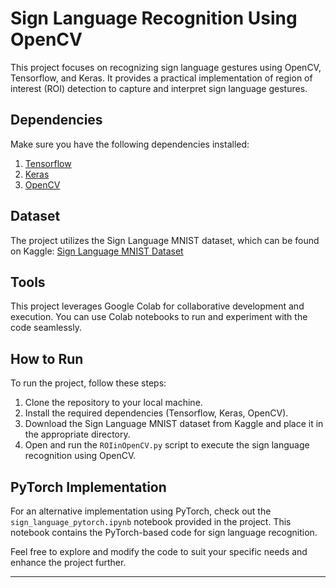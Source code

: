 # Sign Language Recognition Using OpenCV

This project focuses on recognizing sign language gestures using OpenCV, Tensorflow, and Keras. It provides a practical implementation of region of interest (ROI) detection to capture and interpret sign language gestures.

## Dependencies

Make sure you have the following dependencies installed:

1. [Tensorflow](https://www.tensorflow.org/)
2. [Keras](https://keras.io/)
3. [OpenCV](https://opencv.org/)

## Dataset

The project utilizes the Sign Language MNIST dataset, which can be found on Kaggle: [Sign Language MNIST Dataset](https://www.kaggle.com/datamunge/sign-language-mnist)

## Tools

This project leverages Google Colab for collaborative development and execution. You can use Colab notebooks to run and experiment with the code seamlessly.

## How to Run

To run the project, follow these steps:

1. Clone the repository to your local machine.
2. Install the required dependencies (Tensorflow, Keras, OpenCV).
3. Download the Sign Language MNIST dataset from Kaggle and place it in the appropriate directory.
4. Open and run the `ROIinOpenCV.py` script to execute the sign language recognition using OpenCV.

## PyTorch Implementation

For an alternative implementation using PyTorch, check out the `sign_language_pytorch.ipynb` notebook provided in the project. This notebook contains the PyTorch-based code for sign language recognition.

Feel free to explore and modify the code to suit your specific needs and enhance the project further.

---
